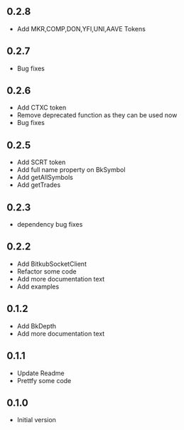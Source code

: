 ## 0.2.8

- Add MKR,COMP,DON,YFI,UNI,AAVE Tokens

## 0.2.7

- Bug fixes

## 0.2.6

- Add CTXC token
- Remove deprecated function as they can be used now
- Bug fixes

## 0.2.5

- Add SCRT token
- Add full name property on BkSymbol
- Add getAllSymbols
- Add getTrades

## 0.2.3

- dependency bug fixes

## 0.2.2

- Add BitkubSocketClient
- Refactor some code
- Add more documentation text
- Add examples

## 0.1.2

- Add BkDepth
- Add more documentation text

## 0.1.1

- Update Readme
- Prettfy some code

## 0.1.0

- Initial version
